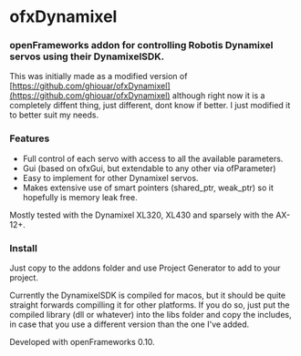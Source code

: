 # ofxDynamixel
### openFrameworks addon for controlling Robotis Dynamixel servos using their DynamixelSDK.

This was initially made as a modified version of 
[https://github.com/ghiouar/ofxDynamixel](https://github.com/ghiouar/ofxDynamixel) although right now it is a completely diffent thing, just different, dont know if better. I just modified it to better suit my needs.

### Features
* Full control of each servo with access to all the available parameters. 
* Gui (based on ofxGui, but extendable to any other via ofParameter)
* Easy to implement for other Dynamixel servos.
* Makes extensive use of smart pointers (shared_ptr, weak_ptr) so it hopefully is memory leak free.


Mostly tested with the Dynamixel XL320, XL430 and sparsely with the AX-12+.

### Install
Just copy to the addons folder and use Project Generator to add to your project.

Currently the DynamixelSDK is compiled for macos, but it should be quite straight forwards compilling it for other platforms. If you do so, just put the compiled library (dll or whatever) into the libs folder and copy the includes, in case that you use a different version than the one I've added.

Developed with openFrameworks 0.10.

